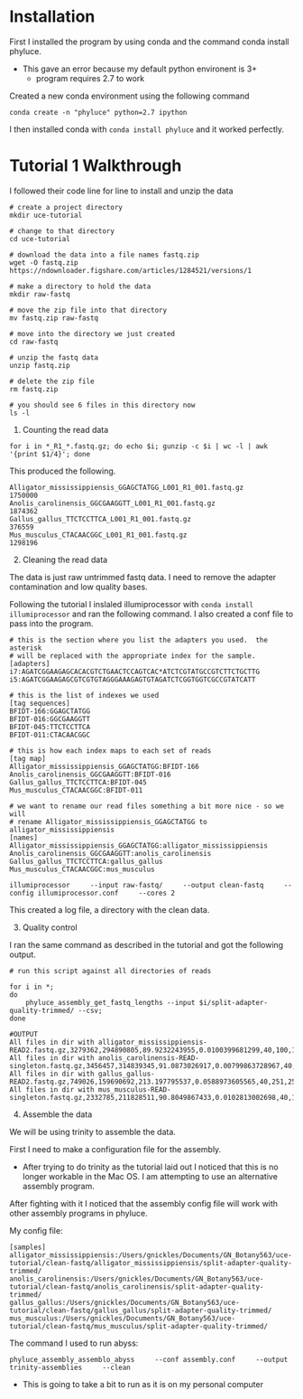 # Installation

First I installed the program by using conda and the command conda install phyluce.

- This gave an error because my default python environent is 3+
  -  program requires 2.7 to work

Created a new conda environment using the following command

```shell
conda create -n "phyluce" python=2.7 ipython
```

I then installed conda with `conda install phyluce` and it worked perfectly.

# Tutorial 1 Walkthrough

I followed their code line for line to install and unzip the data

```shell
# create a project directory
mkdir uce-tutorial

# change to that directory
cd uce-tutorial

# download the data into a file names fastq.zip
wget -O fastq.zip https://ndownloader.figshare.com/articles/1284521/versions/1

# make a directory to hold the data
mkdir raw-fastq

# move the zip file into that directory
mv fastq.zip raw-fastq

# move into the directory we just created
cd raw-fastq

# unzip the fastq data
unzip fastq.zip

# delete the zip file
rm fastq.zip

# you should see 6 files in this directory now
ls -l
```

1. Counting the read data

`for i in *_R1_*.fastq.gz; do echo $i; gunzip -c $i | wc -l | awk '{print $1/4}'; done`

This produced the following.

```shell
Alligator_mississippiensis_GGAGCTATGG_L001_R1_001.fastq.gz
1750000
Anolis_carolinensis_GGCGAAGGTT_L001_R1_001.fastq.gz
1874362
Gallus_gallus_TTCTCCTTCA_L001_R1_001.fastq.gz
376559
Mus_musculus_CTACAACGGC_L001_R1_001.fastq.gz
1298196

```

2. Cleaning the read data

The data is just raw untrimmed fastq data. I need to remove the adapter contamination and low quality bases. 

Following the tutorial I inslaled illumiprocessor with `conda install illumiprocessor` and ran the following command. I also created a conf file to pass into the program.

```shell
# this is the section where you list the adapters you used.  the asterisk
# will be replaced with the appropriate index for the sample.
[adapters]
i7:AGATCGGAAGAGCACACGTCTGAACTCCAGTCAC*ATCTCGTATGCCGTCTTCTGCTTG
i5:AGATCGGAAGAGCGTCGTGTAGGGAAAGAGTGTAGATCTCGGTGGTCGCCGTATCATT

# this is the list of indexes we used
[tag sequences]
BFIDT-166:GGAGCTATGG
BFIDT-016:GGCGAAGGTT
BFIDT-045:TTCTCCTTCA
BFIDT-011:CTACAACGGC

# this is how each index maps to each set of reads
[tag map]
Alligator_mississippiensis_GGAGCTATGG:BFIDT-166
Anolis_carolinensis_GGCGAAGGTT:BFIDT-016
Gallus_gallus_TTCTCCTTCA:BFIDT-045
Mus_musculus_CTACAACGGC:BFIDT-011

# we want to rename our read files something a bit more nice - so we will
# rename Alligator_mississippiensis_GGAGCTATGG to alligator_mississippiensis
[names]
Alligator_mississippiensis_GGAGCTATGG:alligator_mississippiensis
Anolis_carolinensis_GGCGAAGGTT:anolis_carolinensis
Gallus_gallus_TTCTCCTTCA:gallus_gallus
Mus_musculus_CTACAACGGC:mus_musculus
```



```shell
illumiprocessor     --input raw-fastq/     --output clean-fastq     --config illumiprocessor.conf     --cores 2
```

This created a log file, a directory with the clean data. 

3. Quality control

I ran the same command as described in the tutorial and got the following output.

```shell
# run this script against all directories of reads

for i in *;
do
    phyluce_assembly_get_fastq_lengths --input $i/split-adapter-quality-trimmed/ --csv;
done

#OUTPUT
All files in dir with alligator_mississippiensis-READ2.fastq.gz,3279362,294890805,89.9232243955,0.0100399681299,40,100,100.0
All files in dir with anolis_carolinensis-READ-singleton.fastq.gz,3456457,314839345,91.0873026917,0.00799863728967,40,100,100.0
All files in dir with gallus_gallus-READ2.fastq.gz,749026,159690692,213.197795537,0.0588973605565,40,251,250.0
All files in dir with mus_musculus-READ-singleton.fastq.gz,2332785,211828511,90.8049867433,0.0102813002698,40,100,100.0
```

4. Assemble the data 

We will be using trinity to assemble the data.

First I need to make a configuration file for the assembly.

* After trying to do trinity as the tutorial laid out I noticed that this is no longer workable in the Mac OS. I am attempting to use an alternative assembly program.

After fighting with it I noticed that the assembly config file will work with other assembly programs in phyluce. 

My config file:

```shell
[samples]
alligator_mississippiensis:/Users/gnickles/Documents/GN_Botany563/uce-tutorial/clean-fastq/alligator_mississippiensis/split-adapter-quality-trimmed/
anolis_carolinensis:/Users/gnickles/Documents/GN_Botany563/uce-tutorial/clean-fastq/anolis_carolinensis/split-adapter-quality-trimmed/
gallus_gallus:/Users/gnickles/Documents/GN_Botany563/uce-tutorial/clean-fastq/gallus_gallus/split-adapter-quality-trimmed/
mus_musculus:/Users/gnickles/Documents/GN_Botany563/uce-tutorial/clean-fastq/mus_musculus/split-adapter-quality-trimmed/
```

The command I used to run abyss:

```shell
phyluce_assembly_assemblo_abyss     --conf assembly.conf     --output trinity-assemblies     --clean
```

- This is going to take a bit to run as it is on my personal computer


